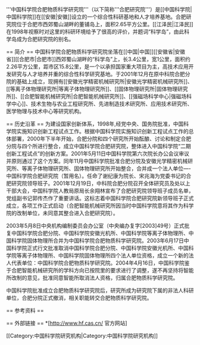 '''中国科学院合肥物质科学研究院'''（以下简称'''合肥研究院'''）是[[中国科学院|中国科学院]]在[[安徽|安徽]]设立的一个综合性科研基地和人才培养基地。合肥研究院位于合肥市西郊蜀山湖畔的董铺岛上，面积2.65平方公里。[[江泽民|江泽民]]在1998年视察时对这里的科研环境给予了很高的评价，并题词“科学岛”，由此科学岛成为合肥研究院的别名。

== 简介 ==
中国科学院合肥物质科学研究院坐落在[[中国|中国]][[安徽省|安徽省]][[合肥市|合肥市]]西郊蜀山湖畔的“科学岛”上，长3.4公里，宽1公里，面积约2.26平方公里，距市区15.8公里，是一个以承担国家重大项目为主，高技术应用开发研究与人才培养并重的综合性科学研究基地。于2001年12月在原中科院合肥分院的基础上成立，现拥有[[安徽光学精密机械研究所|安徽光学精密机械研究所]]、[[等离子体物理研究所|等离子体物理研究所]]、[[固体物理研究所|固体物理研究所]]、[[合肥智能机械研究所|合肥智能机械研究所]]、[[强磁场科学中心|强磁场科学中心]]、技术生物与农业工程研究所、先进制造技术研究所、应用技术研究所、医学物理与技术中心等研究机构。

== 历史沿革 ==
为建设国家创新体系，1998年,经党中央、国务院批准，中国科学院实施知识创新工程试点工作。根据中国科学院实施知识创新工程试点工作的总体部署，2000年下半年开始，合肥分院和四个研究所开始酝酿、讨论和制定合肥分院与四个所进行整合，成立中国科学院合肥研究院，整体进入中国科学院“二期创新工程试点”的创新方案。2001年5月11日中国科学院第六次院长办公会议审议并原则通过了这个方案。同年11月中国科学院批准合肥分院及安徽光学精密机械研究所、等离子体物理研究所、固体物理研究所开始整合，合并成一个法人单位—-中国科学院合肥研究院（暂用名）。任命了谢纪康为院长、宋兆海为党委书记的合肥研究院领导班子。2001年12月19日，中科院合肥分院召开全体研究员及处以上干部大会，中国科学院人教局原局长余翔林宣布了合肥研究院领导班子成员名单，党组副书记郭传杰作了重要讲话。这标志着中国科学院合肥研究院新领导班子正式成立，各项工作正式启动（合肥智能机械研究所因当时中国科学院意将其作为科学院的改制单位，未同意其整合进入合肥研究院）。

2003年5月8日中央机构编制委员会办公室（中央编办复字[2003]49号）正式批复中国科学院合肥分院、中国科学院安徽光机所、中国科学院等离子体物理所、中国科学院固体物理所合并为中国科学院合肥物质科学研究院。2003年6月17日中国科学院正式行文批准取消中国科学院合肥分院、中国科学院安徽光机所、中国科学院等离子体物理所、中国科学院固体物理所四个法人单位资格，成立一个新的法人代表单位：中国科学院合肥物质科学研究院。2004年4月16日，中国科学院鉴于合肥智能机械研究所的学科方向已按院里的要求进行了调整，遂不再坚持将智能所改制的意见，批准同意智能所取消法人资格，归属合肥物质科学研究院。

中国科学院批准成立合肥物质科学研究院后，研究所成为研究院下属的非法人科研单位，合肥分院正式撤消，相关职能转交合肥物质科学研究院。

== 参考资料 ==
<references />

== 外部链接 ==
*[http://www.hf.cas.cn/ 官方网站]

[[Category:中国科学院研究机构|Category:中国科学院研究机构]]